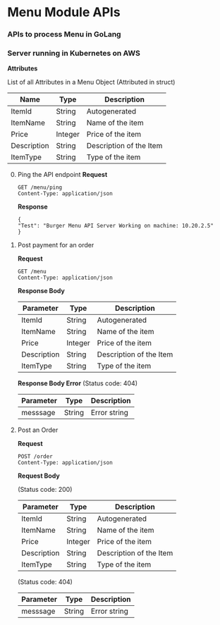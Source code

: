 # Menu Module APIs


### APIs to process Menu in GoLang
### Server running in Kubernetes on AWS

**Attributes**

List of all Attributes in a Menu Object (Attributed in struct)

|Name	| Type | Description|
|---------------|-------|------------|
|ItemId |String |Autogenerated |
|ItemName | String | Name of the item |
|Price | Integer  | Price of the item|
|Description |String |Description of the Item |
|ItemType	| String | Type of the item|

0. Ping the API endpoint
    **Request**
    ```
    GET /menu/ping
    Content-Type: application/json
    ```
    **Response**
    ```
    {
    "Test": "Burger Menu API Server Working on machine: 10.20.2.5"
    }
    ```


1. Post payment for an order

    **Request**
    ```
    GET /menu
    Content-Type: application/json
    ```
   
    **Response Body**

    |Parameter	|Type |	Description|
    |-----------|-------|--------------------|
    |ItemId |String |Autogenerated |
    |ItemName | String | Name of the item |
    |Price | Integer  | Price of the item|
    |Description |String |Description of the Item |
    |ItemType	| String | Type of the item|

    **Response Body Error**
    (Status code: 404)

    |Parameter	|Type |	Description|
    |-----|-----|------|
    |messsage	|String|Error string|


2. Post an Order

    **Request**
    ```
    POST /order
    Content-Type: application/json
    ```

    **Request Body**

    (Status code: 200)

    |Parameter	|Type |	Description|
    |-----|-----|------|
    |ItemId |String |Autogenerated |
    |ItemName | String | Name of the item |
    |Price | Integer  | Price of the item|
    |Description |String |Description of the Item |
    |ItemType| String | Type of the item|

    (Status code: 404)

    |Parameter	|Type |	Description|
    |-----|-----|------|
    |messsage	|String|Error string|


